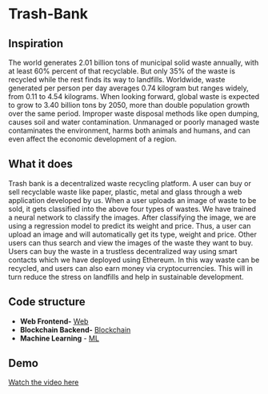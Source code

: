 # Trash-Bank

## Inspiration

The world generates 2.01 billion tons of municipal solid waste annually, with at least 60% percent of that recyclable. But only 35% of the waste is recycled while the rest finds its way to landfills. Worldwide, waste generated per person per day averages 0.74 kilogram but ranges widely, from 0.11 to 4.54 kilograms. When looking forward, global waste is expected to grow to 3.40 billion tons by 2050, more than double population growth over the same period. Improper waste disposal methods like open dumping, causes soil and water contamination. Unmanaged or poorly managed waste contaminates the environment, harms both animals and humans, and can even affect the economic development of a region.

## What it does

Trash bank is a decentralized waste recycling platform. A user can buy or sell recyclable waste like paper, plastic, metal and glass through a web application developed by us. When a user uploads an image of waste to be sold, it gets classified into the above four types of wastes. We have trained a neural network to classify the images. After classifying the image, we are using a regression model to predict its weight and price. Thus, a user can upload an image and will automatically get its type, weight and price. Other users can thus search and view the images of the waste they want to buy. Users can buy the waste in a trustless decentralized way using smart contacts which we have deployed using Ethereum. In this way waste can be recycled, and users can also earn money via cryptocurrencies. This will in turn reduce the stress on landfills and help in sustainable development.

## Code structure
- **Web Frontend-** [Web](https://github.com/RushikeshJoshi4/Trash-Bank/tree/master/dolphus-web)
- **Blockchain Backend-** [Blockchain](https://github.com/RushikeshJoshi4/Trash-Bank/tree/master/blockchain)
- **Machine Learning** - [ML](https://github.com/RushikeshJoshi4/Trash-Bank/tree/master/machine-learning-notebooks)

## Demo
[Watch the video here]([https://drive.google.com/file/d/1Og4ERnLKkOMtXhIrgilekl1CLetRrSwl/view](https://drive.google.com/file/d/1Og4ERnLKkOMtXhIrgilekl1CLetRrSwl/view))

